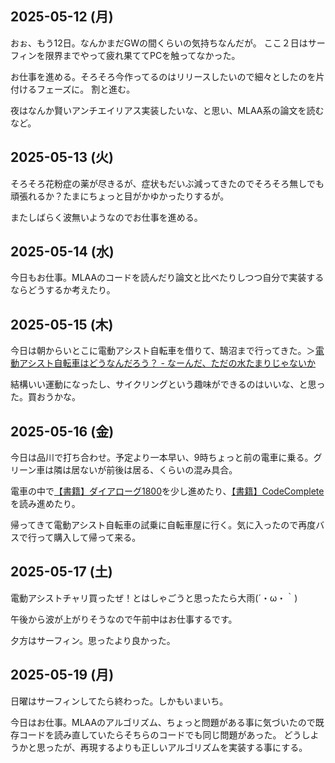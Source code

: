 ## 2025-05-12 (月)

おぉ、もう12日。なんかまだGWの間くらいの気持ちなんだが。
ここ２日はサーフィンを限界までやって疲れ果ててPCを触ってなかった。

お仕事を進める。そろそろ今作ってるのはリリースしたいので細々としたのを片付けるフェーズに。
割と進む。

夜はなんか賢いアンチエイリアス実装したいな、と思い、MLAA系の論文を読むなど。

## 2025-05-13 (火)

そろそろ花粉症の薬が尽きるが、症状もだいぶ減ってきたのでそろそろ無しでも頑張れるか？たまにちょっと目がかゆかったりするが。

またしばらく波無いようなのでお仕事を進める。

## 2025-05-14 (水)

今日もお仕事。MLAAのコードを読んだり論文と比べたりしつつ自分で実装するならどうするか考えたり。

## 2025-05-15 (木)

今日は朝からいとこに電動アシスト自転車を借りて、鵠沼まで行ってきた。＞[電動アシスト自転車はどうなんだろう？ - なーんだ、ただの水たまりじゃないか](https://karino2.github.io/2025/05/15/electric_assist_cycle_trial.html)

結構いい運動になったし、サイクリングという趣味ができるのはいいな、と思った。買おうかな。

## 2025-05-16 (金)

今日は品川で打ち合わせ。予定より一本早い、9時ちょっと前の電車に乗る。グリーン車は隣は居ないが前後は居る、くらいの混み具合。

電車の中で[【書籍】ダイアローグ1800](%E3%80%90%E6%9B%B8%E7%B1%8D%E3%80%91%E3%83%80%E3%82%A4%E3%82%A2%E3%83%AD%E3%83%BC%E3%82%B01800)を少し進めたり、[【書籍】CodeComplete](%E3%80%90%E6%9B%B8%E7%B1%8D%E3%80%91CodeComplete)を読み進めたり。

帰ってきて電動アシスト自転車の試乗に自転車屋に行く。気に入ったので再度バスで行って購入して帰って来る。

## 2025-05-17 (土)

電動アシストチャリ買ったぜ！とはしゃごうと思ったたら大雨(´・ω・｀)

午後から波が上がりそうなので午前中はお仕事するです。

夕方はサーフィン。思ったより良かった。

## 2025-05-19 (月)

日曜はサーフィンしてたら終わった。しかもいまいち。

今日はお仕事。MLAAのアルゴリズム、ちょっと問題がある事に気づいたので既存コードを読み直していたらそちらのコードでも同じ問題があった。
どうしようかと思ったが、再現するよりも正しいアルゴリズムを実装する事にする。